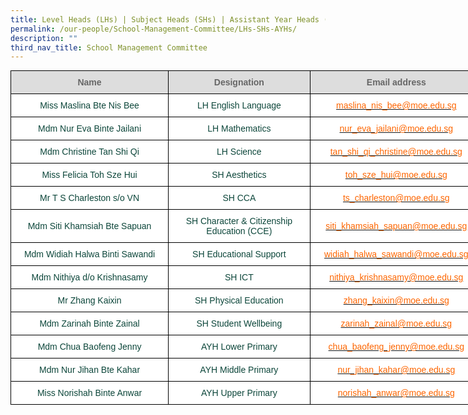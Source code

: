 ```yaml
---
title: Level Heads (LHs) | Subject Heads (SHs) | Assistant Year Heads (AYHs)
permalink: /our-people/School-Management-Committee/LHs-SHs-AYHs/
description: ""
third_nav_title: School Management Committee
---
```

<style type="text/css">
.tg  {border-collapse:collapse;border-spacing:0;margin:0px auto;}
.tg td{border-color:black;border-style:solid;border-width:1px;font-family:Arial, sans-serif;font-size:14px;
  overflow:hidden;padding:10px 5px;word-break:normal;}
.tg th{border-color:black;border-style:solid;border-width:1px;font-family:Arial, sans-serif;font-size:14px;
  font-weight:normal;overflow:hidden;padding:10px 5px;word-break:normal;}
.tg .tg-yhj3{background-color:#FFF;color:#0C463A;text-align:center;vertical-align:middle}
.tg .tg-feqv{background-color:#DDD;color:#666;font-weight:bold;text-align:center;vertical-align:middle}
.tg .tg-o5fr{background-color:#FFF;color:#FD6500;text-align:center;vertical-align:middle}
</style>
<table class="tg" style="width:150%">
<tbody>
	<tr>
    <td class="tg-feqv"><span style="color:#666;background-color:#DDD">Name</span></td>
    <td style="width:30%" class="tg-feqv"><span style="color:#666;background-color:#DDD">Designation</span></td>
    <td class="tg-feqv"><span style="color:#666;background-color:#DDD">Email address</span></td>
  </tr>
  <tr>
    <td class="tg-yhj3">Miss Maslina Bte Nis Bee<br></td>
    <td class="tg-yhj3">LH English Language<br></td>
			<td class="tg-o5fr"><a
													 href="mailto:maslina_nis_bee@moe.edu.sg"><span style="text-decoration:none;color:#FD6500">maslina_nis_bee@moe.edu.sg</span></a><br></td>
  </tr>
  <tr>
    <td class="tg-yhj3">Mdm Nur Eva Binte Jailani<br></td>
    <td class="tg-yhj3">LH Mathematics<br></td>
    <td class="tg-o5fr"><a href="mailto:nur_eva_jailani@moe.edu.sg"><span style="text-decoration:none;color:#FD6500">nur_eva_jailani@moe.edu.sg</span></a><br></td>
  </tr>
  <tr>
    <td class="tg-yhj3">Mdm Christine Tan Shi Qi </td>
    <td class="tg-yhj3">LH Science </td>
    <td class="tg-o5fr"><a href="mailto:tan_shi_qi_christine@moe.edu.sg"><span style="text-decoration:none;color:#FD6500">tan_shi_qi_christine@moe.edu.sg</span></a></td>
  </tr>
  <tr>
    <td class="tg-yhj3"> Miss Felicia Toh Sze Hui</td>
    <td class="tg-yhj3"> SH Aesthetics</td>
    <td class="tg-o5fr"><a href="mailto:toh_sze_hui@moe.edu.sg"><span style="text-decoration:none;color:#FD6500">toh_sze_hui@moe.edu.sg</span></a></td>
  </tr>
  <tr>
    <td class="tg-yhj3">Mr T S Charleston s/o VN </td>
    <td class="tg-yhj3">SH CCA </td>
    <td class="tg-o5fr"><a href="mailto:ts_charleston@moe.edu.sg"><span style="text-decoration:none;color:#FD6500">ts_charleston@moe.edu.sg</span></a></td>
  </tr>
  <tr>
    <td class="tg-yhj3">Mdm Siti Khamsiah Bte Sapuan </td>
    <td class="tg-yhj3">SH Character &amp; Citizenship Education (CCE) </td>
    <td class="tg-o5fr"><a href="mailto:siti_khamsiah_sapuan@moe.edu.sg"><span style="text-decoration:none;color:#FD6500">siti_khamsiah_sapuan@moe.edu.sg</span></a></td>
  </tr>
  <tr>
    <td class="tg-yhj3">Mdm Widiah Halwa Binti Sawandi </td>
    <td class="tg-yhj3">SH Educational Support </td>
    <td class="tg-o5fr"><a href="mailto:widiah_halwa_sawandi@moe.edu.sg"><span style="text-decoration:none;color:#FD6500">widiah_halwa_sawandi@moe.edu.sg</span></a></td>
  </tr>
  <tr>
    <td class="tg-yhj3">Mdm Nithiya d/o Krishnasamy </td>
    <td class="tg-yhj3"> SH ICT</td>
    <td class="tg-o5fr"><a href="mailto:nithiya_krishnasamy@moe.edu.sg"><span style="text-decoration:none;color:#FD6500">nithiya_krishnasamy@moe.edu.sg</span></a></td>
  </tr>
  <tr>
    <td class="tg-yhj3"> Mr Zhang Kaixin</td>
    <td class="tg-yhj3"> SH Physical Education</td>
    <td class="tg-o5fr"><a href="mailto:zhang_kaixin@moe.edu.sg"><span style="text-decoration:none;color:#FD6500">zhang_kaixin@moe.edu.sg</span></a></td>
  </tr>
  <tr>
    <td class="tg-yhj3"> Mdm Zarinah Binte Zainal</td>
    <td class="tg-yhj3"> SH Student Wellbeing</td>
    <td class="tg-o5fr"><a href="mailto:zarinah_zainal@moe.edu.sg"><span style="text-decoration:none;color:#FD6500">zarinah_zainal@moe.edu.sg</span></a></td>
  </tr>
  <tr>
    <td class="tg-yhj3">Mdm Chua Baofeng Jenny </td>
    <td class="tg-yhj3">AYH Lower Primary </td>
    <td class="tg-o5fr"><a href="mailto:chua_baofeng_jenny@moe.edu.sg"><span style="text-decoration:none;color:#FD6500">chua_baofeng_jenny@moe.edu.sg</span></a></td>
  </tr>
  <tr>
    <td class="tg-yhj3"> Mdm Nur Jihan Bte Kahar</td>
    <td class="tg-yhj3">AYH Middle Primary </td>
    <td class="tg-o5fr"><a href="mailto:nur_jihan_kahar@moe.edu.sg"><span style="text-decoration:none;color:#FD6500">nur_jihan_kahar@moe.edu.sg</span></a></td>
  </tr>
	 <tr>
    <td class="tg-yhj3">Miss Norishah Binte Anwar </td>
    <td class="tg-yhj3">AYH Upper Primary </td>
    <td class="tg-o5fr"><a href="mailto:norishah_anwar@moe.edu.sg"><span style="text-decoration:none;color:#FD6500">norishah_anwar@moe.edu.sg</span></a></td>
  </tr>
</tbody>
</table>